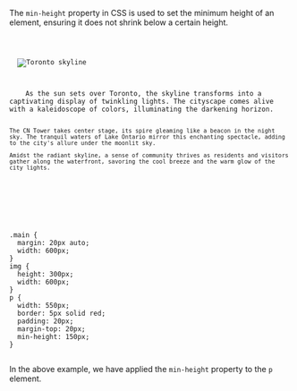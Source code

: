 The `min-height` property in CSS is used to
set the minimum height of an element,
ensuring it does not shrink below a certain height.

<codeblock language="css" type="lesson">
<code>
<panel language="html">
<div class=main>
  <img src="https://upload.wikimedia.org/wikipedia/commons/6/66/Toronto_skyline_%282800881676%29.jpg" alt="Toronto skyline">
  <p>
    As the sun sets over Toronto, the skyline transforms into a captivating display of twinkling lights. The cityscape comes alive with a kaleidoscope of colors, illuminating the darkening horizon.

    The CN Tower takes center stage, its spire gleaming like a beacon in the night sky. The tranquil waters of Lake Ontario mirror this enchanting spectacle, adding to the city's allure under the moonlit sky.

    Amidst the radiant skyline, a sense of community thrives as residents and visitors gather along the waterfront, savoring the cool breeze and the warm glow of the city lights.
  </p>
</div>
</panel>
<panel language="css">
.main {
  margin: 20px auto;
  width: 600px;
}
img {
  height: 300px;
  width: 600px;
}
p {
  width: 550px;
  border: 5px solid red;
  padding: 20px;
  margin-top: 20px;
  min-height: 150px;
}
</panel>
</code>
</codeblock>

In the above example, we have applied the `min-height` property to the `p` element.
